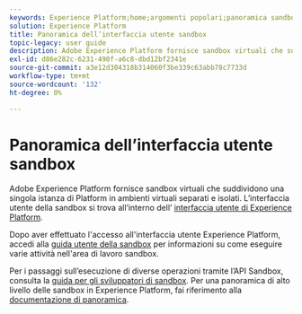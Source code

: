 ```yaml
---
keywords: Experience Platform;home;argomenti popolari;panoramica sandbox
solution: Experience Platform
title: Panoramica dell’interfaccia utente sandbox
topic-legacy: user guide
description: Adobe Experience Platform fornisce sandbox virtuali che suddividono una singola istanza di Platform in ambienti virtuali separati e isolati. L’interfaccia utente della sandbox si trova all’interno dell’interfaccia utente di Experience Platform.
exl-id: d86e282c-6231-490f-a6c8-dbd12bf2341e
source-git-commit: a3e12d304318b314060f3be339c63abb78c7733d
workflow-type: tm+mt
source-wordcount: '132'
ht-degree: 0%

---
```


# Panoramica dell’interfaccia utente sandbox

Adobe Experience Platform fornisce sandbox virtuali che suddividono una singola istanza di Platform in ambienti virtuali separati e isolati. L’interfaccia utente della sandbox si trova all’interno dell’ [interfaccia utente di Experience Platform](https://platform.adobe.com).

Dopo aver effettuato l&#39;accesso all&#39;interfaccia utente Experience Platform, accedi alla [guida utente della sandbox](user-guide.md) per informazioni su come eseguire varie attività nell&#39;area di lavoro sandbox.

Per i passaggi sull’esecuzione di diverse operazioni tramite l’API Sandbox, consulta la [guida per gli sviluppatori di sandbox](../api/getting-started.md). Per una panoramica di alto livello delle sandbox in Experience Platform, fai riferimento alla [documentazione di panoramica](../home.md).
